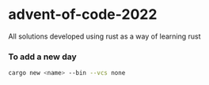 # advent-of-code-2022
All solutions developed using rust as a way of learning rust

### To add a new day
```bash
cargo new <name> --bin --vcs none
```